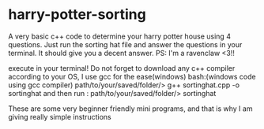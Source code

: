 # harry-potter-sorting

A very basic c++ code to determine your harry potter house using 4 questions. Just run the sorting hat file and answer the questions in your terminal. It should give you a decent answer.
PS: I'm a ravenclaw <3!!


execute in your terminal!
Do not forget to download any c++ compiler according to your OS, I use gcc for the ease(windows)
bash:(windows code using gcc compiler)
path/to/your/saved/folder/> g++ sortinghat.cpp -o sortinghat
and then run : path/to/your/saved/folder/> sortinghat

These are some very beginner friendly mini programs, and that is why I am giving really simple instructions
